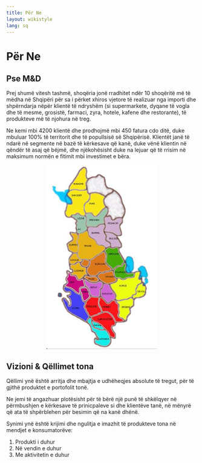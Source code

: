 ```yaml
---
title: Për Ne
layout: wikistyle
lang: sq
---
```


Për Ne
======

Pse M&D
-------

Prej shumë vitesh tashmë, shoqëria jonë rradhitet ndër 10 shoqëritë më të mëdha në Shqipëri për sa i përket xhiros vjetore të realizuar nga importi dhe shpërndarja nëpër klientë të ndryshëm (si supermarkete, dyqane të vogla dhe të mesme, grosistë, farmaci, zyra, hotele, kafene dhe restorante), të produkteve më të njohura në treg. 

Ne kemi mbi 4200 klientë dhe prodhojmë mbi 450 fatura cdo ditë, duke mbuluar 100% të territorit dhe të popullsisë së Shqipërisë. Klientët janë të ndarë në segmente në bazë të kërkesave që kanë, duke vënë klientin në qëndër të asaj që bëjmë, dhe njëkohësisht duke na lejuar që të rrisim në maksimum normën e fitimit mbi investimet e bëra.

<center><img class="border" src="images/map_small.jpg" alt="Distribution Coverage" /></center>


Vizioni & Qëllimet tona
-------------------------
Qëllimi ynë është arritja dhe mbajtja e udhëheqjes absolute të tregut, për të gjithë produktet e portofolit tonë.

Ne jemi të angazhuar plotësisht për të bërë një punë të shkëlqyer në përmbushjen e kërkesave të prinicpaleve si dhe klientëve tanë, në mënyrë që ata të shpërblehen për besimin që na kanë dhënë.

Synimi ynë është krijimi dhe ngulitja e imazhit të produkteve tona në mendjet e konsumatorëve:

1. Produkti i duhur
2. Në vendin e duhur
3. Me aktivitetin e duhur

